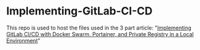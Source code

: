 # Implementing-GitLab-CI-CD
This repo is used to host the files used in the 3 part article: "[Implementing GitLab CI/CD with Docker Swarm, Portainer, and Private Registry in a Local Environment](https://medium.com/@mohamedfourti/implementing-gitlab-ci-cd-with-docker-swarm-portainer-and-private-registry-in-a-local-environment-9ade43e19169)"
